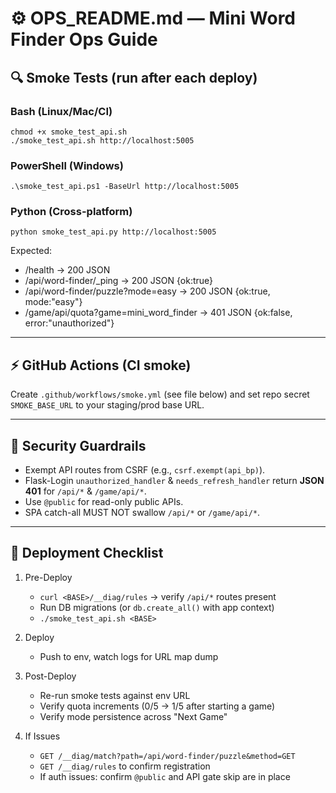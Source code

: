 # ⚙️ OPS_README.md — Mini Word Finder Ops Guide

## 🔍 Smoke Tests (run after each deploy)

### Bash (Linux/Mac/CI)
    chmod +x smoke_test_api.sh
    ./smoke_test_api.sh http://localhost:5005

### PowerShell (Windows)
    .\smoke_test_api.ps1 -BaseUrl http://localhost:5005

### Python (Cross-platform)
    python smoke_test_api.py http://localhost:5005

Expected:
- /health → 200 JSON
- /api/word-finder/_ping → 200 JSON {ok:true}
- /api/word-finder/puzzle?mode=easy → 200 JSON {ok:true, mode:"easy"}
- /game/api/quota?game=mini_word_finder → 401 JSON {ok:false, error:"unauthorized"}

---

## ⚡ GitHub Actions (CI smoke)

Create `.github/workflows/smoke.yml` (see file below) and set repo secret `SMOKE_BASE_URL` to your staging/prod base URL.

---

## 🔐 Security Guardrails

- Exempt API routes from CSRF (e.g., `csrf.exempt(api_bp)`).
- Flask-Login `unauthorized_handler` & `needs_refresh_handler` return **JSON 401** for `/api/*` & `/game/api/*`.
- Use `@public` for read-only public APIs.
- SPA catch-all MUST NOT swallow `/api/*` or `/game/api/*`.

---

## 🚀 Deployment Checklist

1) Pre-Deploy
   - `curl <BASE>/__diag/rules` → verify `/api/*` routes present
   - Run DB migrations (or `db.create_all()` with app context)
   - `./smoke_test_api.sh <BASE>`

2) Deploy
   - Push to env, watch logs for URL map dump

3) Post-Deploy
   - Re-run smoke tests against env URL
   - Verify quota increments (0/5 → 1/5 after starting a game)
   - Verify mode persistence across "Next Game"

4) If Issues
   - `GET /__diag/match?path=/api/word-finder/puzzle&method=GET`
   - `GET /__diag/rules` to confirm registration
   - If auth issues: confirm `@public` and API gate skip are in place